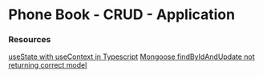# Phone Book - CRUD - Application

### Resources

[useState with useContext in Typescript](https://stackoverflow.com/questions/72420279/usestate-with-usecontext-in-typescript)
[Mongoose findByIdAndUpdate not returning correct model](https://stackoverflow.com/questions/30419575/mongoose-findbyidandupdate-not-returning-correct-model)
